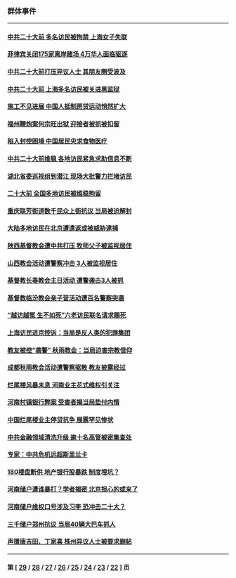 ### 群体事件
---
#### [中共二十大前 多名访民被拘禁 上海女子失联](../../pages/ncid279/n13834363.md) 
#### [菲律宾关闭175家离岸赌场 4万华人面临驱逐](../../pages/ncid279/n13833169.md) 
#### [中共二十大前打压异议人士 其朋友圈受波及](../../pages/ncid279/n13833136.md) 
#### [中共二十大前 上海多名访民被关进黑监狱](../../pages/ncid279/n13829500.md) 
#### [施工不见进展 中国人抵制房贷运动悄然扩大](../../pages/ncid279/n13828435.md) 
#### [福州鞭炮案何宗旺出狱 迎接者被抓被扣留](../../pages/ncid279/n13824304.md) 
#### [陷入封控困境 中国居民央求食物医疗](../../pages/ncid279/n13823589.md) 
#### [中共二十大前维稳 各地访民紧急求助信息不断](../../pages/ncid279/n13822888.md) 
#### [湖北省委巡视组到潜江 现场大批警力拦堵访民](../../pages/ncid279/n13820243.md) 
#### [二十大前 全国多地访民被维稳拘留](../../pages/ncid279/n13819431.md) 
#### [重庆联芳街道数千民众上街抗议 当局被迫解封](../../pages/ncid279/n13812220.md) 
#### [大陆多地访民在北京遭遣返或被威胁逮捕](../../pages/ncid279/n13812104.md) 
#### [陕西基督教会遭中共打压 牧师父子被监视居住](../../pages/ncid279/n13811611.md) 
#### [山西教会活动遭警察冲击 3人被监视居住](../../pages/ncid279/n13808966.md) 
#### [基督教长春教会主日活动 遭警袭击3人被抓](../../pages/ncid279/n13806935.md) 
#### [基督教临汾教会亲子营活动遭百名警察突袭](../../pages/ncid279/n13806527.md) 
#### [“越访越冤 生不如死”六老访民联名请求赐死](../../pages/ncid279/n13805907.md) 
#### [上海访民进京控诉：当局是反人类的犯罪集团](../../pages/ncid279/n13803858.md) 
#### [教友被控“袭警” 秋雨教会：当局迫害宗教信仰](../../pages/ncid279/n13803563.md) 
#### [成都秋雨教会活动遭警察驱散 教友披露经过](../../pages/ncid279/n13802541.md) 
#### [烂尾楼风暴未息 河南业主花式维权引关注](../../pages/ncid279/n13794519.md) 
#### [河南村镇银行弊案 受害者揭当局垫付内情](../../pages/ncid279/n13791990.md) 
#### [中国烂尾楼业主停贷抗争 展露罕见惨状](../../pages/ncid279/n13787794.md) 
#### [中共金融领域清洗升级 逾十名高管被密集查处](../../pages/ncid279/n13782694.md) 
#### [专家：中共危机远超斯里兰卡](../../pages/ncid279/n13782248.md) 
#### [180楼盘断供 地产银行股暴跌 制度埋坑？](../../pages/ncid279/n13780778.md) 
#### [河南储户遭谁暴打？学者揭密 北京担心的或来了](../../pages/ncid279/n13779407.md) 
#### [河南储户维权口号涉及习李 恐冲击二十大？](../../pages/ncid279/n13778148.md) 
#### [三千储户郑州抗议 当局40辆大巴车抓人](../../pages/ncid279/n13777593.md) 
#### [声援唐吉田、丁家喜 株州异议人士被要求删帖](../../pages/ncid279/n13775534.md) 

---
#### 第 [ [29](./29.md) / [28](./28.md) / [27](./27.md) / [26](./26.md) / [25](./25.md) / [24](./24.md) / [23](./23.md) / [22](./22.md) ] 页
